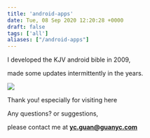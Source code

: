 ```yaml
---
title: 'android-apps'
date: Tue, 08 Sep 2020 12:20:28 +0000
draft: false
tags: ['all']
aliases: ["/android-apps"]
---
```


I developed the KJV android bible in 2009,

made some updates intermittently in the years.

![](http://guanyc.com/wp-content/uploads/2020/09/ic_launcher.png)

Thank you!  especially for visiting here

Any questions? or suggestions,

please contact me at **[yc.guan@guanyc.com](mailto:yc.guan@guanyc.com)**
